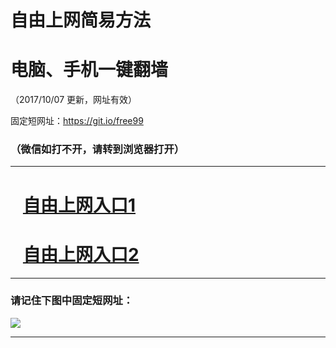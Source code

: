 ﻿# 自由上网简易方法

# 电脑、手机一键翻墙

（2017/10/07 更新，网址有效）

固定短网址：https://git.io/free99

### （微信如打不开，请转到浏览器打开）


***





# &nbsp;&nbsp; <a href="http://ft1047824836.fwq-tz-1001.info/fwqtz01.html?t=100700130616 " target="_blank">自由上网入口1</a>
# &nbsp;&nbsp; <a href="http://ft1489819469.fwq-tz-1002.info/fwqtz02.html?t=10070011361 " target="_blank">自由上网入口2</a>
***

### 请记住下图中固定短网址：

<img src="https://s3-us-west-2.amazonaws.com/fwq-1001/yjfq-20170905okok.png" /> 


***

